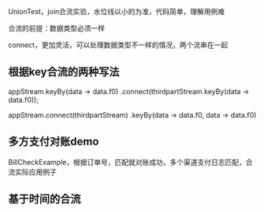 UnionTest，join合流实验，水位线以小的为准，代码简单，理解用例难    

合流的前提：数据类型必须一样  

connect，更加灵活，可以处理数据类型不一样的情况，两个流串在一起     

## 根据key合流的两种写法

appStream.keyBy(data -> data.f0)
    .connect(thirdpartStream.keyBy(data -> data.f0));

appStream.connect(thirdpartStream)
    .keyBy(data -> data.f0, data -> data.f0)

## 多方支付对账demo

BillCheckExample，根据订单号，匹配就对账成功，多个渠道支付日志匹配，合流实际应用例子  


## 基于时间的合流 